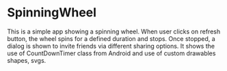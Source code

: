 # SpinningWheel
This is a simple app showing a spinning wheel. When user clicks on refresh button, the wheel spins for a defined duration and stops. Once stopped, a dialog is shown to invite friends via different sharing options.
It shows the use of CountDownTimer class from Android and use of custom drawables shapes, svgs. 

